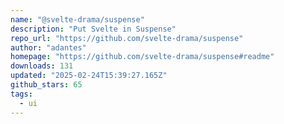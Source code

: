 ```yaml
---
name: "@svelte-drama/suspense"
description: "Put Svelte in Suspense"
repo_url: "https://github.com/svelte-drama/suspense"
author: "adantes"
homepage: "https://github.com/svelte-drama/suspense#readme"
downloads: 131
updated: "2025-02-24T15:39:27.165Z"
github_stars: 65
tags: 
  - ui
---
```

